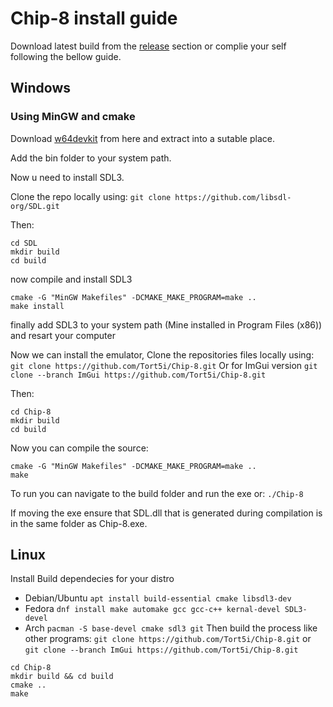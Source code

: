 # Chip-8 install guide

Download latest build from the [release](https://github.com/Tort5i/Chip-8/releases) section or complie your self following the bellow guide.

## Windows 

### Using MinGW and cmake

Download [w64devkit](https://github.com/skeeto/w64devkit/releases/tag/v2.4.0) from here and extract into a sutable place.

Add the bin folder to your system path.

Now u need to install SDL3.

Clone the repo locally using:
`git clone https://github.com/libsdl-org/SDL.git`

Then:
```
cd SDL
mkdir build
cd build
```

now compile and install SDL3
```
cmake -G "MinGW Makefiles" -DCMAKE_MAKE_PROGRAM=make ..
make install
```
finally add SDL3 to your system path (Mine installed in Program Files (x86)) and resart your computer

Now we can install the emulator,
Clone the repositories files locally using:
`git clone https://github.com/Tort5i/Chip-8.git`
Or for ImGui version
`git clone --branch ImGui https://github.com/Tort5i/Chip-8.git`

Then:
```
cd Chip-8
mkdir build
cd build
```

Now you can compile the source:
```
cmake -G "MinGW Makefiles" -DCMAKE_MAKE_PROGRAM=make ..
make
```

To run you can navigate to the build folder and run the exe or: `./Chip-8`

If moving the exe ensure that SDL.dll that is generated during compilation is in the same folder as Chip-8.exe.

## Linux 

Install Build dependecies for your distro

- Debian/Ubuntu
`apt install build-essential cmake libsdl3-dev`
- Fedora
`dnf install make automake gcc gcc-c++ kernal-devel SDL3-devel`
- Arch
`pacman -S base-devel cmake sdl3 git`
Then build the process like other programs:
`git clone https://github.com/Tort5i/Chip-8.git`
or
`git clone --branch ImGui https://github.com/Tort5i/Chip-8.git`

```
cd Chip-8
mkdir build && cd build
cmake ..
make
```